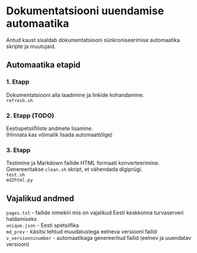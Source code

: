 # Dokumentatsiooni uuendamise automaatika

Antud kaust sisaldab dokumentatsiooni sünkroniseerimise automaatika skripte ja muutujaid.

## Automaatika etapid

### 1. Etapp

Dokumentatsiooni alla laadimine ja linkide kohandamine.  
`refresh.sh`

### 2. Etapp (TODO)

Eestispetsiifiliste andmete lisamine.   
(Hinnata kas võimalik lisada automaattõlge)  
 

### 3. Etapp

Testimine ja Markdown failide HTML formaati konverteerimine. Genereeritakse `clean.sh` skript, et vähendada digiprügi.  
`test.sh`  
`md2html.py`  

## Vajalikud andmed

`pages.txt` - failide nimekiri mis on vajalikud Eesti keskkonna turvaserveri haldamiseks   
`unique.json` - Eesti spetsiifika  
`md_prev` - käsitsi tehtud muudatustega eelneva versiooni failid  
`v_versionninumber` - automaatikaga genereeritud failid (eelnev ja uuendatav versioon)  
